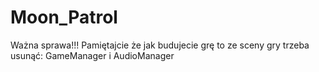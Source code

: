 # Moon_Patrol
Ważna sprawa!!! Pamiętajcie że jak budujecie grę to ze sceny gry trzeba usunąć: GameManager i AudioManager
